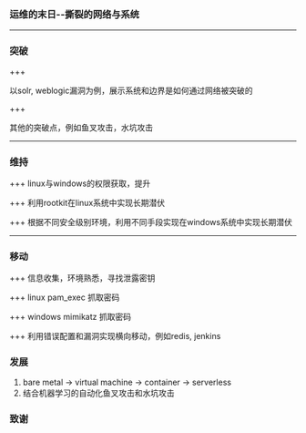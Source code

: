 ### 运维的末日--撕裂的网络与系统

---

### 突破

+++

以solr, weblogic漏洞为例，展示系统和边界是如何通过网络被突破的 

+++

其他的突破点，例如鱼叉攻击，水坑攻击

---

### 维持

+++
linux与windows的权限获取，提升

+++
利用rootkit在linux系统中实现长期潜伏

+++
根据不同安全级别环境，利用不同手段实现在windows系统中实现长期潜伏

---

### 移动

+++
信息收集，环境熟悉，寻找泄露密钥

+++
linux pam_exec 抓取密码

+++
windows mimikatz 抓取密码

+++
利用错误配置和漏洞实现横向移动，例如redis, jenkins

### 发展

1. bare metal -> virtual machine -> container -> serverless
2. 结合机器学习的自动化鱼叉攻击和水坑攻击

### 致谢
